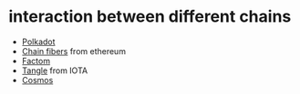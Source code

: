 # interaction between different chains

* [Polkadot](https://polkadot.network/PolkaDotPaper.pdf)
* [Chain fibers](https://github.com/ethereum/wiki/wiki/Chain-Fibers-Redux) from ethereum
* [Factom](https://www.factom.com/)
* [Tangle](https://www.iotatoken.com/IOTA_Whitepaper.pdf) from IOTA
* [Cosmos](https://cosmos.network/)
